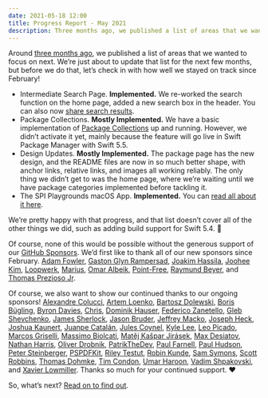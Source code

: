 ```yaml
---
date: 2021-05-18 12:00
title: Progress Report - May 2021
description: Three months ago, we published a list of areas that we wanted to focus on next. We’re just about to update that list for the next few months, but before we do that, let’s check-in quickly with how well we stayed on track since February!
---
```


Around [three months ago](posts/whats-next-february-2021/), we published a list of areas that we wanted to focus on next. We’re just about to update that list for the next few months, but before we do that, let’s check in with how well we stayed on track since February!

- Intermediate Search Page. **Implemented.** We re-worked the search function on the home page, added a new search box in the header. You can also now [share search results](https://swiftpackageindex.com/search?query=networking).
- Package Collections. **Mostly Implemented.** We have a basic implementation of [Package Collections](https://github.com/apple/swift-evolution/blob/main/proposals/0291-package-collections.md) up and running. However, we didn’t activate it yet, mainly because the feature will go live in Swift Package Manager with Swift 5.5.
- Design Updates. **Mostly Implemented.** The package page has the new design, and the README files are now in so much better shape, with anchor links, relative links, and images all working reliably. The only thing we didn’t get to was the home page, where we’re waiting until we have package categories implemented before tackling it.
- The SPI Playgrounds macOS App. **Implemented.** You can [read all about it here](https://blog.swiftpackageindex.com/posts/launching-the-swift-package-index-playgrounds-app-for-macos).

We’re pretty happy with that progress, and that list doesn’t cover all of the other things we did, such as adding build support for Swift 5.4. 🚀

Of course, none of this would be possible without the generous support of our [GitHub Sponsors](https://github.com/sponsors/SwiftPackageIndex). We’d first like to thank all of our new sponsors since February. [Adam Fowler](https://github.com/adam-fowler), [Gaston Glyn Rampersad](https://github.com/gastonrampersad), [Joakim Hassila](https://github.com/hassila), [Joohee Kim](https://github.com/imjhk03), [Loopwerk](https://github.com/loopwerk), [Marius](https://github.com/mflknr), [Omar Albeik](https://github.com/omaralbeik), [Point-Free](https://github.com/pointfreeco), [Raymund Beyer](https://github.com/brainray), and [Thomas Prezioso Jr](https://github.com/Tprezioso).

Of course, we also want to show our continued thanks to our ongoing sponsors! [Alexandre Colucci](https://github.com/Timac), [Artem Loenko](https://github.com/dive), [Bartosz Dolewski](https://github.com/bdolewski), [Boris Bügling](https://github.com/neonichu), [Byron Davies](https://github.com/welsh11), [Chris](https://github.com/csjones), [Dominik Hauser](https://github.com/dasdom), [Federico Zanetello](https://github.com/zntfdr), [Gleb Shevchenko](https://github.com/shgew), [James Sherlock](https://github.com/Sherlouk), [Jason Bruder](https://github.com/jabruder), [Jeffrey Macko](https://github.com/mackoj), [Joseph Heck](https://github.com/heckj), [Joshua Kaunert](https://github.com/jkaunert), [Juanpe Catalán](https://github.com/Juanpe), [Jules Coynel](https://github.com/jcoynel), [Kyle Lee](https://github.com/Kilo-Loco), [Leo Picado](https://github.com/leopic), [Marcos Griselli](https://github.com/marcosgriselli), [Massimo Biolcati](https://github.com/massimobio), [Matěj Kašpar Jirásek](https://github.com/mkj-is), [Max Desiatov](https://github.com/MaxDesiatov), [Nathan Harris](https://github.com/Mordil), [Oliver Drobnik](https://github.com/odrobnik), [PatrikTheDev](https://github.com/Patrik-svobodik), [Paul Farnell](https://github.com/paulfarnell), [Paul Hudson](https://github.com/twostraws), [Peter Steinberger](https://github.com/steipete), [PSPDFKit](https://github.com/PSPDFKit), [Riley Testut](https://github.com/rileytestut), [Robin Kunde](https://github.com/robinkunde), [Sam Symons](https://github.com/samsymons), [Scott Robbins](https://github.com/ScottRobbins), [Thomas Dohmke](https://github.com/ashtom), [Tim Condon](https://github.com/0xTim), [Umar Haroon](https://github.com/Umar-M-Haroon), [Vadim Shpakovski](https://github.com/shpakovski), and [Xavier Lowmiller](https://github.com/xavierLowmiller). Thanks so much for your continued support. ❤️

So, what’s next? [Read on to find out](posts/whats-next-may-2021/).
